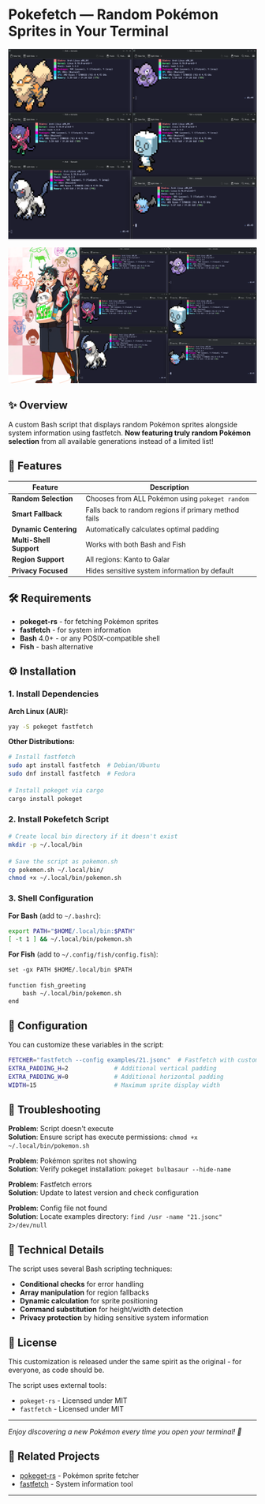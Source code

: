 # Pokefetch — Random Pokémon Sprites in Your Terminal

![Pokefetch Extra Screenshot](./screenshots/demo_extra.png)

![Pokefetch Extra Screenshot](./screenshots/demo_bottom.png)

## ✨ Overview

A custom Bash script that displays random Pokémon sprites alongside system information using fastfetch. **Now featuring truly random Pokémon selection** from all available generations instead of a limited list!

## 🎯 Features

| Feature | Description |
|---------|-------------|
| **Random Selection** | Chooses from ALL Pokémon using `pokeget random` |
| **Smart Fallback** | Falls back to random regions if primary method fails |
| **Dynamic Centering** | Automatically calculates optimal padding |
| **Multi-Shell Support** | Works with both Bash and Fish |
| **Region Support** | All regions: Kanto to Galar |
| **Privacy Focused** | Hides sensitive system information by default |

## 🛠 Requirements

- **pokeget-rs** - for fetching Pokémon sprites
- **fastfetch** - for system information  
- **Bash** 4.0+ - or any POSIX-compatible shell
- **Fish** - bash alternative

## ⚙️ Installation

### 1. Install Dependencies

**Arch Linux (AUR):**
```bash
yay -S pokeget fastfetch
```

**Other Distributions:**
```bash
# Install fastfetch
sudo apt install fastfetch  # Debian/Ubuntu
sudo dnf install fastfetch  # Fedora

# Install pokeget via cargo
cargo install pokeget
```

### 2. Install Pokefetch Script

```bash
# Create local bin directory if it doesn't exist
mkdir -p ~/.local/bin

# Save the script as pokemon.sh
cp pokemon.sh ~/.local/bin/
chmod +x ~/.local/bin/pokemon.sh
```

### 3. Shell Configuration

**For Bash** (add to `~/.bashrc`):
```bash
export PATH="$HOME/.local/bin:$PATH"
[ -t 1 ] && ~/.local/bin/pokemon.sh
```

**For Fish** (add to `~/.config/fish/config.fish`):
```fish
set -gx PATH $HOME/.local/bin $PATH

function fish_greeting
    bash ~/.local/bin/pokemon.sh
end
```

## 🎨 Configuration

You can customize these variables in the script:

```bash
FETCHER="fastfetch --config examples/21.jsonc"  # Fastfetch with custom config
EXTRA_PADDING_H=2             # Additional vertical padding  
EXTRA_PADDING_W=0             # Additional horizontal padding
WIDTH=15                      # Maximum sprite display width
```

## 🐛 Troubleshooting

**Problem**: Script doesn't execute  
**Solution**: Ensure script has execute permissions: `chmod +x ~/.local/bin/pokemon.sh`

**Problem**: Pokémon sprites not showing  
**Solution**: Verify pokeget installation: `pokeget bulbasaur --hide-name`

**Problem**: Fastfetch errors  
**Solution**: Update to latest version and check configuration

**Problem**: Config file not found  
**Solution**: Locate examples directory: `find /usr -name "21.jsonc" 2>/dev/null`

## 🔧 Technical Details

The script uses several Bash scripting techniques:

- **Conditional checks** for error handling
- **Array manipulation** for region fallbacks  
- **Dynamic calculation** for sprite positioning
- **Command substitution** for height/width detection
- **Privacy protection** by hiding sensitive system information


## 📄 License

This customization is released under the same spirit as the original - for everyone, as code should be.

The script uses external tools:
- `pokeget-rs` - Licensed under MIT
- `fastfetch` - Licensed under MIT

---

*Enjoy discovering a new Pokémon every time you open your terminal! 🎉*

## 🔗 Related Projects

- [pokeget-rs](https://github.com/talwat/pokeget-rs) - Pokémon sprite fetcher
- [fastfetch](https://github.com/fastfetch-cli/fastfetch) - System information tool




---
